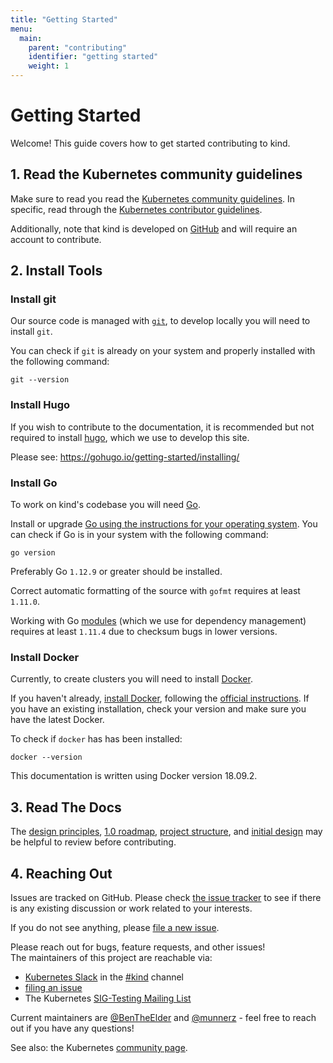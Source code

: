 ```yaml
---
title: "Getting Started"
menu:
  main:
    parent: "contributing"
    identifier: "getting started"
    weight: 1
---
```

# Getting Started

Welcome! This guide covers how to get started contributing to kind.

## 1. Read the Kubernetes community guidelines

Make sure to read you read the [Kubernetes community guidelines][community].
In specific, read through the [Kubernetes contributor guidelines][contributor].

Additionally, note that kind is developed on [GitHub][github] and will require
an account to contribute.

## 2. Install Tools

### Install git

Our source code is managed with [`git`][git], to develop locally you
will need to install `git`.

You can check if `git` is already on your system and properly installed with 
the following command:

```
git --version
```

### Install Hugo

If you wish to contribute to the documentation, it is recommended but not 
required to install [hugo], which we use to develop this site.

Please see: https://gohugo.io/getting-started/installing/


### Install Go

To work on kind's codebase you will need [Go][golang].

Install or upgrade [Go using the instructions for your operating system][golang].
You can check if Go is in your system with the following command:

```
go version
```

Preferably Go `1.12.9` or greater should be installed. 

Correct automatic formatting of the source with `gofmt` requires at least
`1.11.0`.

Working with Go [modules] (which we use for dependency management) requires at
least `1.11.4` due to checksum bugs in lower versions.

### Install Docker

Currently, to create clusters you will need to install [Docker][docker].

If you haven't already, [install Docker][install docker], following the
[official instructions][install docker].
If you have an existing installation, check your version and make sure you have
the latest Docker.

To check if `docker` has has been installed:
```
docker --version
```
This documentation is written using Docker version 18.09.2.

## 3. Read The Docs 

The [design principles], [1.0 roadmap], [project structure], and [initial design]
may be helpful to review before contributing.

## 4. Reaching Out

Issues are tracked on GitHub. Please check [the issue tracker][issues] to see
if there is any existing discussion or work related to your interests.

If you do not see anything, please [file a new issue][file an issue].

Please reach out for bugs, feature requests, and other issues!  
The maintainers of this project are reachable via:

- [Kubernetes Slack] in the [#kind] channel
- [filing an issue][file an issue]
- The Kubernetes [SIG-Testing Mailing List]

Current maintainers are [@BenTheElder] and [@munnerz] - feel free to
reach out if you have any questions!

See also: the Kubernetes [community page].

[git]: https://git-scm.com/
[hugo]: https://gohugo.io
[issues]: https://github.com/kubernetes-sigs/kind/issues
[file an issue]: https://github.com/kubernetes-sigs/kind/issues/new
[design principles]: /docs/design/principles
[1.0 roadmap]: /docs/contributing/1.0-roadmap
[project scope]: /docs/contributing/project-scope
[project structure]: /docs/contributing/project-structure
[initial design]: /docs/design/initial
[github]: https://github.com/
[golang]: https://golang.org/doc/install
[docker]: https://www.docker.com/
[install docker]: https://docs.docker.com/install/#supported-platforms
[community]: https://github.com/kubernetes/community
[contributor]: https://github.com/kubernetes/community/blob/master/contributors/guide/README.md
[Kubernetes Slack]: http://slack.k8s.io/
[#kind]: https://kubernetes.slack.com/messages/CEKK1KTN2/
[@BenTheElder]: https://github.com/BenTheElder
[@munnerz]: https://github.com/munnerz
[community page]: http://kubernetes.io/community/
[modules]: https://github.com/golang/go/wiki/Modules
[SIG-Testing Mailing List]: https://groups.google.com/forum/#!forum/kubernetes-sig-testing
